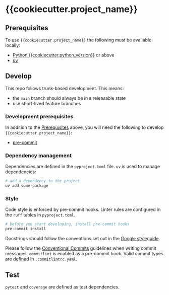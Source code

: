 # {{cookiecutter.project_name}}

## Prerequisites

To use `{{cookiecutter.project_name}}` the following must be available locally:

- [Python {{cookiecutter.python_version}}](https://docs.python.org/{{cookiecutter.python_version}}/) or above
- [uv](https://docs.astral.sh/uv/)


## Develop

This repo follows trunk-based development. This means:

- the `main` branch should always be in a releasable state
- use short-lived feature branches

### Development prerequisites

In addition to the [Prerequisites](#prerequisites) above, you will need the following to
develop `{{cookiecutter.project_name}}`:

- [pre-commit](https://pre-commit.com/)

### Dependency management

Dependencies are defined in the `pyproject.toml` file. `uv` is used to manage dependencies:

```sh
# add a dependency to the project
uv add some-package
```

### Style

Code style is enforced by pre-commit hooks. Linter rules are configured in the `ruff`
tables in `pyproject.toml`.

```sh
# before you start developing, install pre-commit hooks
pre-commit install
```

Docstrings should follow the conventions set out in the [Google styleguide](https://google.github.io/styleguide/pyguide.html#38-comments-and-docstrings).

Please follow the [Conventional Commits](https://www.conventionalcommits.org/en/v1.0.0/)
guidelines when writing commit messages. `commitlint` is enabled as a pre-commit hook.
Valid commit types are defined in `.commitlintrc.yaml`.

## Test

`pytest` and `coverage` are defined as test dependencies.
